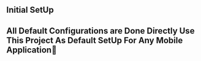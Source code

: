 ## Initial SetUp

## All Default Configurations are Done Directly Use This Project As Default SetUp For Any Mobile Application:tada:

